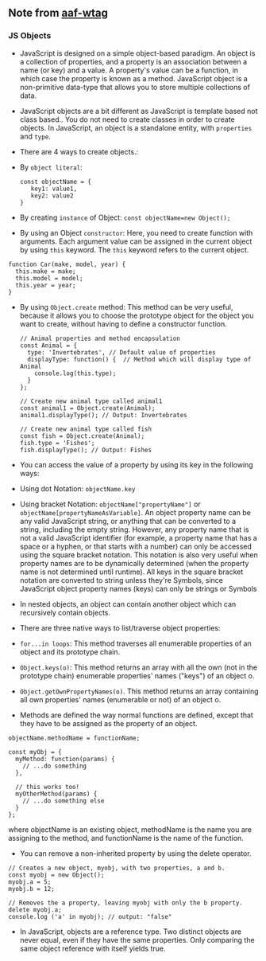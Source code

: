## Note from [aaf-wtag](https://github.com/aaf-wtag)

### JS Objects

- JavaScript is designed on a simple object-based paradigm. An object is a collection of properties, and a property is an association between a name (or key) and a value. A property's value can be a function, in which case the property is known as a method. JavaScript object is a non-primitive data-type that allows you to store multiple collections of data.

- JavaScript objects are a bit different as JavaScript is template based not class based.. You do not need to create classes in order to create objects. In JavaScript, an object is a standalone entity, with `properties` and `type`.

- There are 4 ways to create objects.:
 - By `object literal`:
   ```
   const objectName = {
      key1: value1,
      key2: value2
   }
   ```

 - By creating `instance` of Object:
   `const objectName=new Object();`
 -  By using an Object `constructor`: Here, you need to create function with arguments. Each argument value can be assigned in the current object by using `this` keyword. The `this` keyword refers to the current object.
   ```
   function Car(make, model, year) {
     this.make = make;
     this.model = model;
     this.year = year;
  }
  ```
 - By using `Object.create` method: This method can be very useful, because it allows you to choose the prototype object for the object you want to create, without having to define a constructor function.
   ```
   // Animal properties and method encapsulation
   const Animal = {
     type: 'Invertebrates', // Default value of properties
     displayType: function() {  // Method which will display type of Animal
       console.log(this.type);
     }
   };

   // Create new animal type called animal1
   const animal1 = Object.create(Animal);
   animal1.displayType(); // Output: Invertebrates

   // Create new animal type called fish
   const fish = Object.create(Animal);
   fish.type = 'Fishes';
   fish.displayType(); // Output: Fishes
   ```

- You can access the value of a property by using its key in the following ways:
 - Using dot Notation: `objectName.key`
 - Using bracket Notation: `objectName["propertyName"]` or `objectName[propertyNameAsVariable]`. An object property name can be any valid JavaScript string, or anything that can be converted to a string, including the empty string. However, any property name that is not a valid JavaScript identifier (for example, a property name that has a space or a hyphen, or that starts with a number) can only be accessed using the square bracket notation. This notation is also very useful when property names are to be dynamically determined (when the property name is not determined until runtime). All keys in the square bracket notation are converted to string unless they're Symbols, since JavaScript object property names (keys) can only be strings or Symbols

- In nested objects, an object can contain another object which can recursively contain objects.

- There are three native ways to list/traverse object properties:
 - `for...in loops`: This method traverses all enumerable properties of an object and its prototype chain.
 - `Object.keys(o)`: This method returns an array with all the own (not in the prototype chain) enumerable properties' names ("keys") of an object o.
 - `Object.getOwnPropertyNames(o)`. This method returns an array containing all own properties' names (enumerable or not) of an object o.

- Methods are defined the way normal functions are defined, except that they have to be assigned as the property of an object.

```
objectName.methodName = functionName;

const myObj = {
  myMethod: function(params) {
    // ...do something
  },

  // this works too!
  myOtherMethod(params) {
    // ...do something else
  }
};
```
where objectName is an existing object, methodName is the name you are assigning to the method, and functionName is the name of the function.


- You can remove a non-inherited property by using the delete operator. 

```
// Creates a new object, myobj, with two properties, a and b.
const myobj = new Object();
myobj.a = 5;
myobj.b = 12;

// Removes the a property, leaving myobj with only the b property.
delete myobj.a;
console.log ('a' in myobj); // output: "false"
```

- In JavaScript, objects are a reference type. Two distinct objects are never equal, even if they have the same properties. Only comparing the same object reference with itself yields true.
